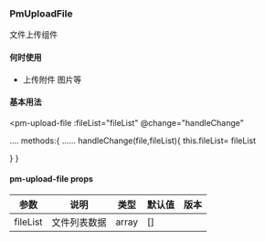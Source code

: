 ### PmUploadFile
文件上传组件

#### 何时使用

- 上传附件 图片等

#### 基本用法
  <pm-upload-file
    :fileList="fileList"
    @change="handleChange"
  ></pm-upload-file>
....
methods:{
  ......
  handleChange(file,fileList){
    this.fileList= fileList

  }
}
#### pm-upload-file props
| 参数 | 说明 | 类型 | 默认值 | 版本 |
| --- | --- | --- | --- | --- |
| fileList | 文件列表数据 | array | [] |  |
